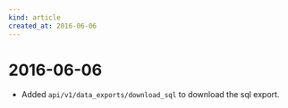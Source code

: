 ```yaml
---
kind: article
created_at: 2016-06-06
---
```


# 2016-06-06

* Added `api/v1/data_exports/download_sql` to download the sql export.

